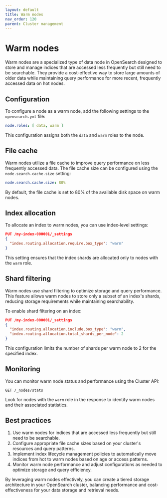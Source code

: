 ```yaml
---
layout: default
title: Warm nodes
nav_order: 120
parent: Cluster management
---
```


# Warm nodes

Warm nodes are a specialized type of data node in OpenSearch designed to store and manage indices that are accessed less frequently but still need to be searchable. They provide a cost-effective way to store large amounts of older data while maintaining query performance for more recent, frequently accessed data on hot nodes.

## Configuration

To configure a node as a warm node, add the following settings to the `opensearch.yml` file:

```yaml
node.roles: [ data, warm ]
```

This configuration assigns both the `data` and `warm` roles to the node.

## File cache

Warm nodes utilize a file cache to improve query performance on less frequently accessed data. The file cache size can be configured using the `node.search.cache.size` setting:

```yaml
node.search.cache.size: 80%
```

By default, the file cache is set to 80% of the available disk space on warm nodes.

## Index allocation

To allocate an index to warm nodes, you can use index-level settings:

```json
PUT /my-index-000001/_settings
{
  "index.routing.allocation.require.box_type": "warm"
}
```

This setting ensures that the index shards are allocated only to nodes with the `warm` role.

## Shard filtering

Warm nodes use shard filtering to optimize storage and query performance. This feature allows warm nodes to store only a subset of an index's shards, reducing storage requirements while maintaining searchability.

To enable shard filtering on an index:

```json
PUT /my-index-000001/_settings
{
  "index.routing.allocation.include.box_type": "warm",
  "index.routing.allocation.total_shards_per_node": 2
}
```

This configuration limits the number of shards per warm node to 2 for the specified index.

## Monitoring

You can monitor warm node status and performance using the Cluster API:

```
GET /_nodes/stats
```

Look for nodes with the `warm` role in the response to identify warm nodes and their associated statistics.

## Best practices

1. Use warm nodes for indices that are accessed less frequently but still need to be searchable.
2. Configure appropriate file cache sizes based on your cluster's resources and query patterns.
3. Implement index lifecycle management policies to automatically move indices from hot to warm nodes based on age or access patterns.
4. Monitor warm node performance and adjust configurations as needed to optimize storage and query efficiency.

By leveraging warm nodes effectively, you can create a tiered storage architecture in your OpenSearch cluster, balancing performance and cost-effectiveness for your data storage and retrieval needs.